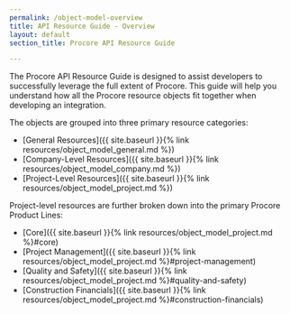```yaml
---
permalink: /object-model-overview
title: API Resource Guide - Overview
layout: default
section_title: Procore API Resource Guide

---
```


The Procore API Resource Guide is designed to assist developers to successfully leverage the full extent of Procore.
This guide will help you understand how all the Procore resource objects fit together when developing an integration.

The objects are grouped into three primary resource categories:

- [General Resources]({{ site.baseurl }}{% link resources/object_model_general.md %})
- [Company-Level Resources]({{ site.baseurl }}{% link resources/object_model_company.md %})
- [Project-Level Resources]({{ site.baseurl }}{% link resources/object_model_project.md %})

Project-level resources are further broken down into the primary Procore Product Lines:

- [Core]({{ site.baseurl }}{% link resources/object_model_project.md %}#core)
- [Project Management]({{ site.baseurl }}{% link resources/object_model_project.md %}#project-management)
- [Quality and Safety]({{ site.baseurl }}{% link resources/object_model_project.md %}#quality-and-safety)
- [Construction Financials]({{ site.baseurl }}{% link resources/object_model_project.md %}#construction-financials)
